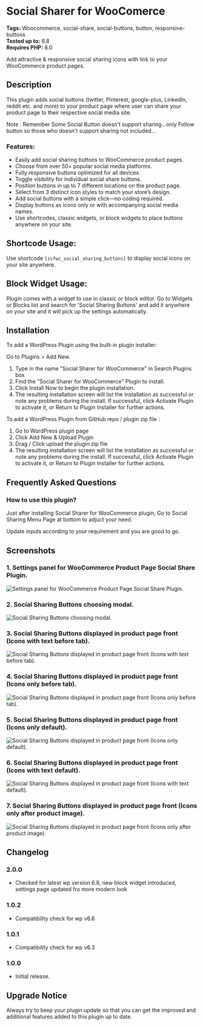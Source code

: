 # Social Sharer for WooComerce
**Tags:** Woocommerce, social-share, social-buttons, button, responsive-buttons \
**Tested up to:** 6.8 \
**Requires PHP:** 8.0

Add attractive & responsive social sharing icons with link to your WooCommerce product pages.

## Description
This plugin adds social buttons (twitter, Pinterest, google-plus, LinkedIn, reddit etc. and more) to your product page where user can share your product page to their respective social media site.

Note : Remember Some Social Button doesn't support sharing.. only Follow button so those who doesn't support sharing not included...

### Features:
- Easily add social sharing buttons to WooCommerce product pages.
- Choose from over 50+ popular social media platforms.
- Fully responsive buttons optimized for all devices.
- Toggle visibility for individual social share buttons.
- Position buttons in up to 7 different locations on the product page.
- Select from 3 distinct icon styles to match your store’s design.
- Add social buttons with a simple click—no coding required.
- Display buttons as icons only or with accompanying social media names.
- Use shortcodes, classic widgets, or block widgets to place buttons anywhere on your site.

## Shortcode Usage:
Use shortcode `[ssfwc_social_sharing_buttons]` to display social icons on your site anywhere.

## Block Widget Usage:
Plugin comes with a widget to use in classic or block editor. Go to Widgets or Blocks list and search for 'Social Sharing Buttons' and add it anywhere on your site and it will pick up the settings automatically.

## Installation
To add a WordPress Plugin using the built-in plugin installer:

Go to Plugins > Add New.

1. Type in the name "Social Sharer for WooCommerce" in Search Plugins box
2. Find the "Social Sharer for WooCommerce" Plugin to install.
3. Click Install Now to begin the plugin installation.
4. The resulting installation screen will list the installation as successful or note any problems during the install.
If successful, click Activate Plugin to activate it, or Return to Plugin Installer for further actions.

To add a WordPress Plugin from GitHub repo / plugin zip file :
1. Go to WordPress plugin page
2. Click Add New & Upload Plugin
3. Drag / Click upload the plugin zip file
4. The resulting installation screen will list the installation as successful or note any problems during the install.
If successful, click Activate Plugin to activate it, or Return to Plugin Installer for further actions.

## Frequently Asked Questions

### How to use this plugin?
Just after installing Social Sharer for WooCommerce plugin, Go to Social Sharing Menu Page at bottom to adjuct your need.

Update inputs according to your requirement and you are good to go.

## Screenshots

### 1. Settings panel for WooCommerce Product Page Social Share Plugin.

![Settings panel for WooCommerce Product Page Social Share Plugin.](https://ps.w.org/social-sharer-for-woo/assets/screenshot-1.png)

### 2. Social Sharing Buttons choosing modal.

![Social Sharing Buttons choosing modal.](https://ps.w.org/social-sharer-for-woo/assets/screenshot-2.png)

### 3. Social Sharing Buttons displayed in product page front (Icons with text before tab).

![Social Sharing Buttons displayed in product page front (Icons with text before tab).](https://ps.w.org/social-sharer-for-woo/assets/screenshot-3.png)

### 4. Social Sharing Buttons displayed in product page front (Icons only before tab).

![Social Sharing Buttons displayed in product page front (Icons only before tab).](https://ps.w.org/social-sharer-for-woo/assets/screenshot-4.png)

### 5. Social Sharing Buttons displayed in product page front (Icons only default).

![Social Sharing Buttons displayed in product page front (Icons only default).](https://ps.w.org/social-sharer-for-woo/assets/screenshot-5.png)

### 6. Social Sharing Buttons displayed in product page front (Icons with text default).

![Social Sharing Buttons displayed in product page front (Icons with text default).](https://ps.w.org/social-sharer-for-woo/assets/screenshot-6.png)

### 7. Social Sharing Buttons displayed in product page front (Icons only after product image).

![Social Sharing Buttons displayed in product page front (Icons only after product image).](https://ps.w.org/social-sharer-for-woo/assets/screenshot-7.png)

## Changelog

### 2.0.0
- Checked for latest wp version 6.8, new block widget introduced, settings page updated fro more modern look

### 1.0.2
- Compatibility check for wp v6.6

### 1.0.1
- Compatibility check for wp v6.3

### 1.0.0
- Initial release.

## Upgrade Notice
Always try to keep your plugin update so that you can get the improved and additional features added to this plugin up to date.